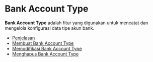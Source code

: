 # Bank Account Type

**Bank Account Type** adalah fitur yang digunakan untuk mencatat dan mengelola konfigurasi data tipe akun bank.

- [Penjelasan](penjelasan.md)
- [Membuat Bank Account Type](membuat-data-bank-account-type.md)
- [Memodifikasi Bank Account Type](memodifikasi.md)
- [Menghapus Bank Account Type](menghapus.md)
